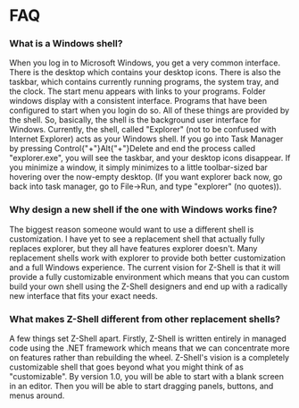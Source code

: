 # FAQ

### What is a Windows shell?

When you log in to Microsoft Windows, you get a very common interface. There is the desktop which contains your desktop icons. There is also the taskbar, which contains currently running programs, the system tray, and the clock. The start menu appears with links to your programs. Folder windows display with a consistent interface. Programs that have been configured to start when you login do so. All of these things are provided by the shell. So, basically, the shell is the background user interface for Windows. Currently, the shell, called "Explorer" (not to be confused with Internet Explorer) acts as your Windows shell. If you go into Task Manager by pressing Control{"+"}Alt{"+"}Delete and end the process called "explorer.exe", you will see the taskbar, and your desktop icons disappear. If you minimize a window, it simply minimizes to a little toolbar-sized bar hovering over the now-empty desktop. (If you want explorer back now, go back into task manager, go to File->Run, and type "explorer" (no quotes)).



### Why design a new shell if the one with Windows works fine?

The biggest reason someone would want to use a different shell is customization. I have yet to see a replacement shell that actually fully replaces explorer, but they all have features explorer doesn't. Many replacement shells work with explorer to provide both better customization and a full Windows experience. The current vision for Z-Shell is that it will provide a fully customizable environment which means that you can custom build your own shell using the Z-Shell designers and end up with a radically new interface that fits your exact needs.



### What makes Z-Shell different from other replacement shells?

A few things set Z-Shell apart. Firstly, Z-Shell is written entirely in managed code using the .NET framework which means that we can concentrate more on features rather than rebuilding the wheel. Z-Shell's vision is a completely customizable shell that goes beyond what you might think of as "customizable". By version 1.0, you will be able to start with a blank screen in an editor. Then you will be able to start dragging panels, buttons, and menus around.